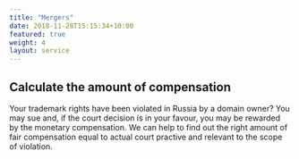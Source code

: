 ```yaml
---
title: "Mergers"
date: 2018-11-28T15:15:34+10:00
featured: true
weight: 4
layout: service
---
```


## Calculate the amount of compensation

Your trademark rights have been violated in Russia by a domain owner? You may sue and, if the court decision is in your favour, you may be rewarded by the monetary compensation. 
We can help to find out the right amount of fair compensation equal to actual court practive and relevant to the scope of violation.
